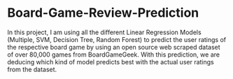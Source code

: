 # Board-Game-Review-Prediction
In this project, I am using all the different Linear Regression Models (Multiple, SVM, Decision Tree, Random Forest) to predict the user ratings of the respective board game by using an open source web scraped dataset of over 80,000 games from BoardGameGeek. With this prediction, we are deducing which kind of model predicts best with the actual user ratings from the dataset.
